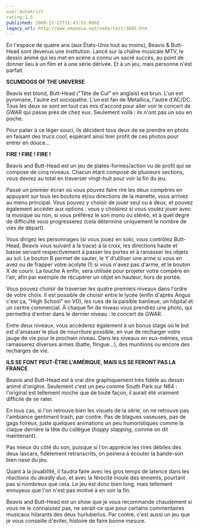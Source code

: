 ```yaml
---
user:Antekrist
rating:1.5
published: 2009-12-22T11:43:53.000Z
legacy_url: http://www.emunova.net/veda/test/3605.htm
---
```

En l'espace de quatre ans (aux États-Unis tout au moins), Beavis & Butt-Head sont devenus une institution. Lancé sur la chaîne musicale MTV, le dessin animé qui les met en scène a connu un sacré succès, au point de donner lieu à un film et à une série dérivée. Et à un jeu, mais personne n'est parfait.  

  

**SCUMDOGS OF THE UNIVERSE**  

Beavis est blond, Butt-Head ("Tête de Cul" en anglais) est brun. L'un est pyromane, l'autre est sociopathe. L'un est fan de Metallica, l'autre d'AC/DC. Tous les deux se sont en tout cas mis d'accord pour aller voir le concert de GWAR qui passe près de chez eux. Seulement voilà : ils n'ont pas un sou en poche.  

Pour palier à ce léger souci, ils décident tous deux de se prendre en photo en faisant des trucs cool, espérant ainsi tirer profit de ces photos pour entrer en douce...  

  

**FIRE ! FIRE ! FIRE !**  

Beavis and Butt-Head est un jeu de plates-formes/action vu de profil qui se compose de cinq niveaux. Chacun étant composé de plusieurs sections, vous devrez au total en traverser vingt-huit pour voir la fin du jeu.  

Passé un premier écran où vous pouvez faire rire les deux compères en appuyant sur tous les boutons et/ou directions de la manette, vous arrivez au menu principal. Vous pouvez y choisir de jouer seul ou à deux, et pouvez également accéder aux options : vous y choisirez si vous voulez jouer avec la musique ou non, si vous préférez le son mono ou stéréo, et à quel degré de difficulté vous progresserez (cela détermine uniquement le nombre de vies de départ).  

Vous dirigez les personnages (si vous jouez en solo, vous contrôlez Butt-Head, Beavis vous suivant à la trace) à la croix, les directions haute et basse servant respectivement à passer les portes et à ramasser les objets au sol. Le bouton B permet de sauter, le Y d'utiliser une arme si vous en avez ou de frapper votre acolyte (!) si vous n'avez pas d'arme, et le bouton X de courir. La touche A enfin, sera utilisée pour projeter votre compère en l'air, afin par exemple de récupérer un objet en hauteur, hors de portée.  

Vous pouvez choisir de traverser les quatre premiers niveaux dans l'ordre de votre choix. Il est possible de choisir entre le lycée (enfin d'après Angus c'est ça, "High School" en VO), les rues de la paisible banlieue, un hôpital et un centre commercial. À chaque fin de niveau vous prendrez une photo, qui permettra d'entrer dans le dernier niveau : le concert de GWAR.  

Entre deux niveaux, vous accèderez également à un bonus stage où le but est d'amasser le plus de nourriture possible, en vue de recharger votre jauge de vie pour le prochain niveau. Dans les niveaux en eux-mêmes, vous ramasserez diverses armes (batte, flingue...), des munitions ou encore des recharges de vie.  

  

**ILS SE FONT PEUT-ÊTRE L'AMÉRIQUE, MAIS ILS SE FERONT PAS LA FRANCE**  

Beavis and Butt-Head est à vrai dire graphiquement très fidèle au dessin animé d'origine. Seulement c'est un peu comme South Park sur N64 : l'original est tellement moche que de toute façon, il aurait été vraiment difficile de se rater.  

En tous cas, si l'on retrouve bien les visuels de la série, on ne retrouve pas l'ambiance gentiment trash, par contre. Pas de blagues vaseuses, pas de gags foireux, juste quelques animations un peu humoristiques comme la claque derrière la tête du collègue (_happy slapping_, comme on dit maintenant).  

Pas mieux du côté du son, puisque si l'on apprécie les rires débiles des deux lascars, fidèlement retranscrits, on peinera à écouter la bande-son bien nase du jeu.  

Quant à la jouabilité, il faudra faire avec les gros temps de latence dans les réactions du _deadly duo_, et avec la férocité inouïe des ennemis, pourtant pas si nombreux que cela. Le jeu est donc bien long, mais tellement ennuyeux que l'on n'est pas motivé à en voir la fin.  

Beavis and Butt-Head est un show que je vous recommande chaudement si vous ne le connaissez pas, ne serait-ce que pour certains commentaires musicaux hilarants des deux hurluberlus. Par contre, c'est aussi un jeu que je vous conseille d'éviter, histoire de faire bonne mesure.